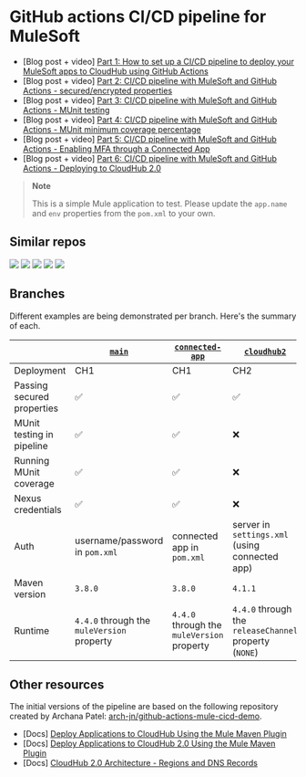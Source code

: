 # GitHub actions CI/CD pipeline for MuleSoft

- [Blog post + video] [Part 1: How to set up a CI/CD pipeline to deploy your MuleSoft apps to CloudHub using GitHub Actions](https://www.prostdev.com/post/how-to-set-up-a-ci-cd-pipeline-to-deploy-your-mulesoft-apps-to-cloudhub-using-github-actions)
- [Blog post + video] [Part 2: CI/CD pipeline with MuleSoft and GitHub Actions - secured/encrypted properties](https://www.prostdev.com/post/part-2-ci-cd-pipeline-with-mulesoft-and-github-actions-secured-encrypted-properties)
- [Blog post + video] [Part 3: CI/CD pipeline with MuleSoft and GitHub Actions - MUnit testing](https://www.prostdev.com/post/part-3-ci-cd-pipeline-with-mulesoft-and-github-actions-munit-testing)
- [Blog post + video] [Part 4: CI/CD pipeline with MuleSoft and GitHub Actions - MUnit minimum coverage percentage](https://www.prostdev.com/post/part-4-ci-cd-pipeline-with-mulesoft-and-github-actions-munit-minimum-coverage-percentage)
- [Blog post + video] [Part 5: CI/CD pipeline with MuleSoft and GitHub Actions - Enabling MFA through a Connected App](https://www.prostdev.com/post/part-5-ci-cd-pipeline-with-mulesoft-and-github-actions-enabling-mfa-through-a-connected-app)
- [Blog post + video] [Part 6: CI/CD pipeline with MuleSoft and GitHub Actions - Deploying to CloudHub 2.0](https://www.prostdev.com/post/part-6-ci-cd-pipeline-with-mulesoft-and-github-actions-deploying-to-cloudhub-2-0)

> **Note**
> 
> This is a simple Mule application to test. Please update the `app.name` and `env` properties from the `pom.xml` to your own.

## Similar repos

[![](https://github-readme-stats.vercel.app/api/pin/?username=alexandramartinez&repo=squirrel-app&theme=catppuccin_latte)](https://github.com/alexandramartinez/squirrel-app)
[![](https://github-readme-stats.vercel.app/api/pin/?username=alexandramartinez&repo=mulesoft-mfa-cicd&theme=catppuccin_latte)](https://github.com/alexandramartinez/mulesoft-mfa-cicd)
[![](https://github-readme-stats.vercel.app/api/pin/?username=alexandramartinez&repo=api-catalog-cli-example&theme=catppuccin_latte)](https://github.com/alexandramartinez/api-catalog-cli-example)
[![](https://github-readme-stats.vercel.app/api/pin/?username=alexandramartinez&repo=mule-bat-example&theme=catppuccin_latte)](https://github.com/alexandramartinez/mule-bat-example)
[![](https://github-readme-stats.vercel.app/api/pin/?username=alexandramartinez&repo=dataweave-utilities-library&theme=catppuccin_latte)](https://github.com/alexandramartinez/dataweave-utilities-library)

## Branches

Different examples are being demonstrated per branch. Here's the summary of each.

||[`main`](https://github.com/alexandramartinez/github-actions/tree/main)|[`connected-app`](https://github.com/alexandramartinez/github-actions/tree/connected-app)|[`cloudhub2`](https://github.com/alexandramartinez/github-actions/tree/cloudhub2)
|-|-|-|-
|Deployment|CH1|CH1|CH2
|Passing secured properties|✅|✅|✅
|MUnit testing in pipeline|✅|✅|❌
|Running MUnit coverage|✅|✅|❌
|Nexus credentials|✅|✅|❌
|Auth|username/password in `pom.xml`|connected app in `pom.xml`|server in `settings.xml` (using connected app)
|Maven version|`3.8.0`|`3.8.0`|`4.1.1`
|Runtime|`4.4.0` through the `muleVersion` property|`4.4.0` through the `muleVersion` property|`4.4.0` through the `releaseChannel` property (`NONE`)

## Other resources

The initial versions of the pipeline are based on the following repository created by Archana Patel: [arch-jn/github-actions-mule-cicd-demo](https://github.com/arch-jn/github-actions-mule-cicd-demo).

- [Docs] [Deploy Applications to CloudHub Using the Mule Maven Plugin](https://docs.mulesoft.com/mule-runtime/latest/deploy-to-cloudhub)
- [Docs] [Deploy Applications to CloudHub 2.0 Using the Mule Maven Plugin](https://docs.mulesoft.com/mule-runtime/latest/deploy-to-cloudhub-2)
- [Docs] [CloudHub 2.0 Architecture - Regions and DNS Records](https://docs.mulesoft.com/cloudhub-2/ch2-architecture#regions-and-dns-records)
